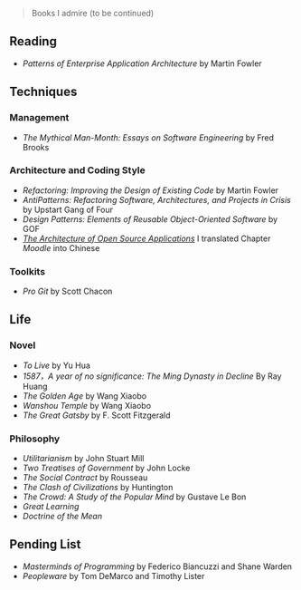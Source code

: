 > Books I admire (to be continued)

Reading
-------
* *Patterns of Enterprise Application Architecture* by Martin Fowler 

Techniques
----------

### Management
* *The Mythical Man-Month: Essays on Software Engineering* by Fred Brooks  


### Architecture and Coding Style
* *Refactoring: Improving the Design of Existing Code* by Martin Fowler  
* *AntiPatterns: Refactoring Software, Architectures, and Projects in Crisis* by Upstart Gang of Four  
* *Design Patterns: Elements of Reusable Object-Oriented Software* by GOF  
* [*The Architecture of Open Source Applications*](http://www.aosabook.org/) I translated Chapter *Moodle* into Chinese  

### Toolkits
* *Pro Git* by Scott Chacon  

Life
----

### Novel
* *To Live* by Yu Hua  
* *1587，A year of no significance: The Ming Dynasty in Decline* By Ray Huang  
* *The Golden Age* by Wang Xiaobo  
* *Wanshou Temple* by Wang Xiaobo  
* *The Great Gatsby* by F. Scott Fitzgerald  


### Philosophy
* *Utilitarianism* by John Stuart Mill  
* *Two Treatises of Government* by John Locke  
* *The Social Contract* by Rousseau  
* *The Clash of Civilizations* by Huntington  
* *The Crowd: A Study of the Popular Mind* by Gustave Le Bon  
* *Great Learning*  
* *Doctrine of the Mean*  

Pending List
------------
* *Masterminds of Programming* by Federico Biancuzzi and Shane Warden  
* *Peopleware* by Tom DeMarco and Timothy Lister  
